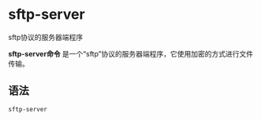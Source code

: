 # sftp-server

sftp协议的服务器端程序


**sftp-server命令** 是一个“sftp”协议的服务器端程序，它使用加密的方式进行文件传输。

##  语法

```
sftp-server
```


